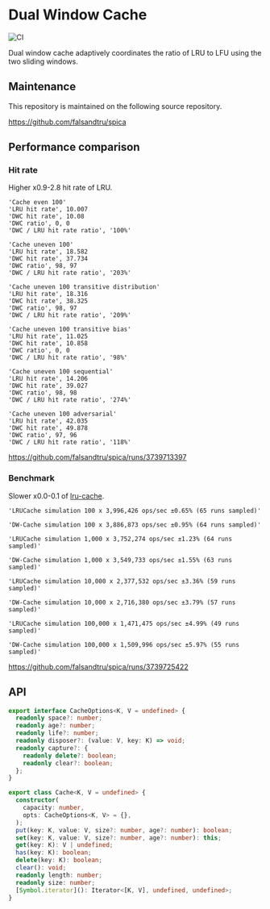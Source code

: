 # Dual Window Cache

![CI](https://github.com/falsandtru/dw-cache/workflows/CI/badge.svg)

Dual window cache adaptively coordinates the ratio of LRU to LFU using the two sliding windows.

## Maintenance

This repository is maintained on the following source repository.

https://github.com/falsandtru/spica

## Performance comparison

### Hit rate

Higher x0.9-2.8 hit rate of LRU.

```
'Cache even 100'
'LRU hit rate', 10.007
'DWC hit rate', 10.08
'DWC ratio', 0, 0
'DWC / LRU hit rate ratio', '100%'

'Cache uneven 100'
'LRU hit rate', 18.582
'DWC hit rate', 37.734
'DWC ratio', 98, 97
'DWC / LRU hit rate ratio', '203%'

'Cache uneven 100 transitive distribution'
'LRU hit rate', 18.316
'DWC hit rate', 38.325
'DWC ratio', 98, 97
'DWC / LRU hit rate ratio', '209%'

'Cache uneven 100 transitive bias'
'LRU hit rate', 11.025
'DWC hit rate', 10.858
'DWC ratio', 0, 0
'DWC / LRU hit rate ratio', '98%'

'Cache uneven 100 sequential'
'LRU hit rate', 14.206
'DWC hit rate', 39.027
'DWC ratio', 98, 98
'DWC / LRU hit rate ratio', '274%'

'Cache uneven 100 adversarial'
'LRU hit rate', 42.035
'DWC hit rate', 49.878
'DWC ratio', 97, 96
'DWC / LRU hit rate ratio', '118%'
```

https://github.com/falsandtru/spica/runs/3739713397

### Benchmark

Slower x0.0-0.1 of [lru-cache](https://www.npmjs.com/package/lru-cache).

```
'LRUCache simulation 100 x 3,996,426 ops/sec ±0.65% (65 runs sampled)'

'DW-Cache simulation 100 x 3,886,873 ops/sec ±0.95% (64 runs sampled)'

'LRUCache simulation 1,000 x 3,752,274 ops/sec ±1.23% (64 runs sampled)'

'DW-Cache simulation 1,000 x 3,549,733 ops/sec ±1.55% (63 runs sampled)'

'LRUCache simulation 10,000 x 2,377,532 ops/sec ±3.36% (59 runs sampled)'

'DW-Cache simulation 10,000 x 2,716,380 ops/sec ±3.79% (57 runs sampled)'

'LRUCache simulation 100,000 x 1,471,475 ops/sec ±4.99% (49 runs sampled)'

'DW-Cache simulation 100,000 x 1,509,996 ops/sec ±5.97% (55 runs sampled)'
```

https://github.com/falsandtru/spica/runs/3739725422

## API

```ts
export interface CacheOptions<K, V = undefined> {
  readonly space?: number;
  readonly age?: number;
  readonly life?: number;
  readonly disposer?: (value: V, key: K) => void;
  readonly capture?: {
    readonly delete?: boolean;
    readonly clear?: boolean;
  };
}

export class Cache<K, V = undefined> {
  constructor(
    capacity: number,
    opts: CacheOptions<K, V> = {},
  );
  put(key: K, value: V, size?: number, age?: number): boolean;
  set(key: K, value: V, size?: number, age?: number): this;
  get(key: K): V | undefined;
  has(key: K): boolean;
  delete(key: K): boolean;
  clear(): void;
  readonly length: number;
  readonly size: number;
  [Symbol.iterator](): Iterator<[K, V], undefined, undefined>;
}
```
